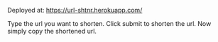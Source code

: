 Deployed at: https://url-shtnr.herokuapp.com/

Type the url you want to shorten.
Click submit to shorten the url.
Now simply copy the shortened url.
